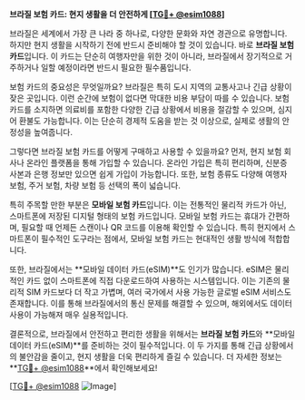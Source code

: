 **브라질 보험 카드: 현지 생활을 더 안전하게 [[TG💪+ @esim1088](https://t.me/s/esim1088)]**

브라질은 세계에서 가장 큰 나라 중 하나로, 다양한 문화와 자연 경관으로 유명합니다. 하지만 현지 생활을 시작하기 전에 반드시 준비해야 할 것이 있습니다. 바로 **브라질 보험 카드**입니다. 이 카드는 단순히 여행자만을 위한 것이 아니라, 브라질에서 장기적으로 거주하거나 일할 예정이라면 반드시 필요한 필수품입니다.

보험 카드의 중요성은 무엇일까요? 브라질은 특히 도시 지역의 교통사고나 긴급 상황이 잦은 곳입니다. 이런 순간에 보험이 없다면 막대한 비용 부담이 따를 수 있습니다. 보험 카드를 소지하면 의료비를 포함한 다양한 긴급 상황에서 비용을 절감할 수 있으며, 심지어 환불도 가능합니다. 이는 단순히 경제적 도움을 받는 것 이상으로, 실제로 생활의 안정성을 높여줍니다.

그렇다면 브라질 보험 카드를 어떻게 구매하고 사용할 수 있을까요? 먼저, 현지 보험 회사나 온라인 플랫폼을 통해 가입할 수 있습니다. 온라인 가입은 특히 편리하며, 신분증 사본과 은행 정보만 있으면 쉽게 가입이 가능합니다. 또한, 보험 종류도 다양해 여행자 보험, 주거 보험, 차량 보험 등 선택의 폭이 넓습니다.

특히 주목할 만한 부분은 **모바일 보험 카드**입니다. 이는 전통적인 물리적 카드가 아닌, 스마트폰에 저장된 디지털 형태의 보험 카드입니다. 모바일 보험 카드는 휴대가 간편하며, 필요할 때 언제든 스캔이나 QR 코드를 이용해 확인할 수 있습니다. 특히 현지에서 스마트폰이 필수적인 도구라는 점에서, 모바일 보험 카드는 현대적인 생활 방식에 적합합니다.

또한, 브라질에서는 **모바일 데이터 카드(eSIM)**도 인기가 많습니다. eSIM은 물리적인 카드 없이 스마트폰에 직접 다운로드하여 사용하는 시스템입니다. 이는 기존의 물리적 SIM 카드보다 더 작고 가볍며, 여러 국가에서 사용 가능한 글로벌 eSIM 서비스도 존재합니다. 이를 통해 브라질에서의 통신 문제를 해결할 수 있으며, 해외에서도 데이터 사용이 가능해져 매우 실용적입니다.

결론적으로, 브라질에서 안전하고 편리한 생활을 위해서는 **브라질 보험 카드**와 **모바일 데이터 카드(eSIM)**를 준비하는 것이 필수적입니다. 이 두 가지를 통해 긴급 상황에서의 불안감을 줄이고, 현지 생활을 더욱 편리하게 즐길 수 있습니다. 더 자세한 정보는 **[TG💪+ @esim1088](https://t.me/s/esim1088)**에서 확인해보세요!

[[TG💪+ @esim1088](https://t.me/s/esim1088) ![Image](https://i.postimg.cc/Y0z9fWf4/image.png)]